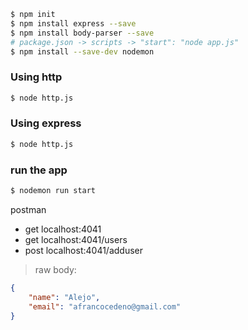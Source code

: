 ```bash
$ npm init
$ npm install express --save
$ npm install body-parser --save
# package.json -> scripts -> "start": "node app.js"
$ npm install --save-dev nodemon
```

### Using http
```bash
$ node http.js
```

### Using express
```bash
$ node http.js
```

### run the app
```bash
$ nodemon run start
```
postman

* get     localhost:4041
* get     localhost:4041/users
* post    localhost:4041/adduser

> raw body:
```json
{
    "name": "Alejo",
    "email": "afrancocedeno@gmail.com"
}
```
